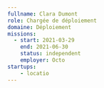 ```yaml
---
fullname: Clara Dumont
role: Chargée de déploiement
domaine: Déploiement
missions:
  - start: 2021-03-29
    end: 2021-06-30
    status: independent
    employer: Octo
startups:
    - locatio
---
```



